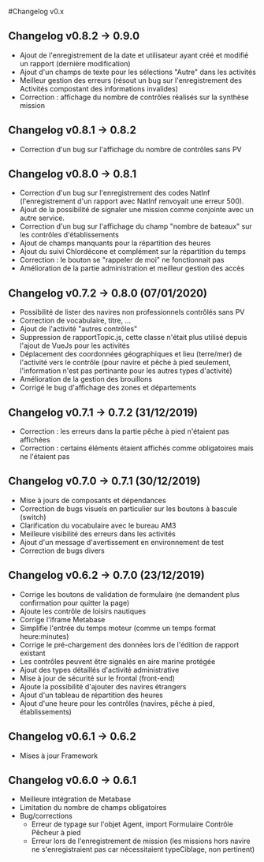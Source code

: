 #Changelog v0.x

## Changelog v0.8.2 -> 0.9.0
* Ajout de l'enregistrement de la date et utilisateur ayant créé et modifié un rapport (dernière modification)
* Ajout d'un champs de texte pour les sélections "Autre" dans les activités
* Meilleur gestion des erreurs (résout un bug sur l'enregistrement des Activités compostant des informations invalides)
* Correction : affichage du nombre de contrôles réalisés sur la synthèse mission

## Changelog v0.8.1 -> 0.8.2
* Correction d'un bug sur l'affichage du nombre de contrôles sans PV

## Changelog v0.8.0 -> 0.8.1 
* Correction d'un bug sur l'enregistrement des codes NatInf (l'enregistrement d'un rapport avec NatInf renvoyait une erreur 500). 
* Ajout de la possibilité de signaler une mission comme conjointe avec un autre service. 
* Correction d'un bug sur l'affichage du champ "nombre de bateaux" sur les contrôles d'établissements
* Ajout de champs manquants pour la répartition des heures
* Ajout du suivi Chlordécone et complément sur la répartition du temps
* Correction : le bouton se "rappeler de moi" ne fonctionnait pas
* Amélioration de la partie administration et meilleur gestion des accès

## Changelog v0.7.2 -> 0.8.0 (07/01/2020)
* Possibilité de lister des navires non professionnels contrôlés sans PV
* Correction de vocabulaire, titre, ...
* Ajout de l'activité "autres contrôles"
* Suppression de rapportTopic.js, cette classe n'était plus utilisé depuis l'ajout de VueJs pour les activités
* Déplacement des coordonnées géographiques et lieu (terre/mer) de l'activité vers le contrôle (pour navire et pêche à pied seulement, l'information n'est pas pertinante pour les autres types d'activité)
* Amélioration de la gestion des brouillons
* Corrigé le bug d'affichage des zones et départements

## Changelog v0.7.1 -> 0.7.2 (31/12/2019)
* Correction : les erreurs dans la partie pêche à pied n'étaient pas affichées 
* Correction : certains éléments étaient affichés comme obligatoires mais ne l'étaient pas

## Changelog v0.7.0 -> 0.7.1 (30/12/2019)
* Mise à jours de composants et dépendances
* Correction de bugs visuels en particulier sur les boutons à bascule (switch)
* Clarification du vocabulaire avec le bureau AM3
* Meilleure visibilité des erreurs dans les activités
* Ajout d'un message d'avertissement en environnement de test
* Correction de bugs divers

## Changelog v0.6.2 -> 0.7.0 (23/12/2019)
* Corrige les boutons de validation de formulaire (ne demandent plus confirmation pour quitter la page)
* Ajoute les contrôle de loisirs nautiques
* Corrige l'iframe Metabase
* Simplifie l'entrée du temps moteur (comme un temps format heure:minutes)
* Corrige le pré-chargement des données lors de l'édition de rapport existant
* Les contrôles peuvent être signalés en aire marine protégée
* Ajout des types détaillés d'activité administrative
* Mise à jour de sécurité sur le frontal (front-end)
* Ajoute la possibilité d'ajouter des navires étrangers
* Ajout d'un tableau de répartition des heures
* Ajout d'une heure pour les contrôles (navires, pêche à pied, établissements)

## Changelog v0.6.1 -> 0.6.2
* Mises à jour Framework

## Changelog v0.6.0 -> 0.6.1

* Meilleure intégration de Metabase
* Limitation du nombre de champs obligatoires
* Bug/corrections
  * Erreur de typage sur l'objet Agent, import Formulaire Contrôle Pêcheur à pied
  * Erreur lors de l'enregistrement de mission (les missions hors navire ne s'enregistraient pas car nécessitaient typeCiblage, non pertinent)

